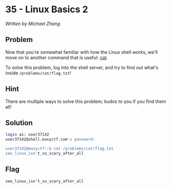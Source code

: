 # 35 - Linux Basics 2

*Written by Michael Zhang*

## Problem

Now that you're somewhat familiar with how the Linux shell works, we'll move on to another command that is useful: [cat](http://linux.die.net/man/1/cat).

To solve this problem, log into the shell server, and try to find out what's inside `/problems/cat/flag.txt`!

## Hint

There are multiple ways to solve this problem; kudos to you if you find them all!

## Solution

```bash
login as: user37142
user37142@shell.easyctf.com's password:

user37142@easyctf:~$ cat /problems/cat/flag.txt
see_linux_isn't_so_scary_after_all
```

## Flag

`see_linux_isn't_so_scary_after_all`
